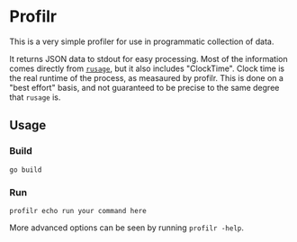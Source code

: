 # Profilr

This is a very simple profiler for use in programmatic collection of data.

It returns JSON data to stdout for easy processing. Most of the information comes directly from
[`rusage`](http://www.fifi.org/cgi-bin/man2html/usr/share/man/man3/BSD::Resource.3pm.gz), but it
also includes "ClockTime". Clock time is the real runtime of the process, as measaured by profilr.
This is done on a "best effort" basis, and not guaranteed to be precise to the same degree that
`rusage` is.

## Usage

### Build

`go build`

### Run

`profilr echo run your command here`

More advanced options can be seen by running `profilr -help`.
